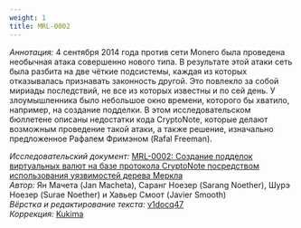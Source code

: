 ```yaml
---
weight: 1
title: MRL-0002
---
```


_Аннотация:_ 4 сентября 2014 года против сети Monero была проведена необычная атака совершенно нового типа. В результате этой атаки сеть была разбита на две чёткие подсистемы, каждая из которых отказывалась признавать законность другой. Это повлекло за собой мириады последствий, не все из которых известны и по сей день. У злоумышленника было небольшое окно времени, которого бы хватило, например, на создание подделки. В этом исследовательском бюллетене описаны недостатки кода CryptoNote, которые делают возможным проведение такой атаки, а также решение, изначально предложенное Рафалем Фримэном (Rafal Freeman).

_Исследовательский документ:_ [MRL-0002: Создание подделок виртуальных валют на базе протокола CryptoNote посредством использования уязвимостей дерева Меркла](https://docs.xmr.ru/research/mrl-0002/MRL-0002.pdf)  
_Автор:_ Ян Мачета (Jan Macheta), Саранг Ноезер (Sarang Noether), Шурэ Ноезер (Surae Noether) и Хавьер Смоот (Javier Smooth)  
_Вёрстка и редактирование текста:_ [v1docq47](https://t.me/v1docq47)  
_Коррекция:_ [Kukima](https://t.me/Kukima)
